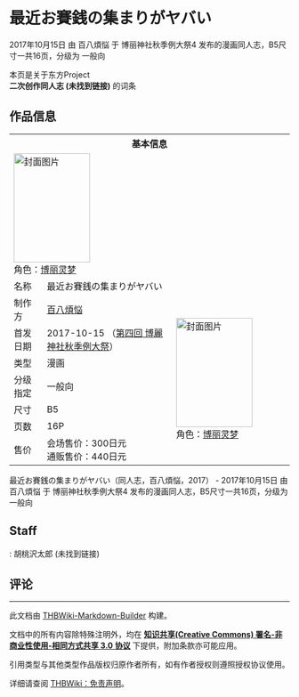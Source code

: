 # 最近お賽銭の集まりがヤバい

<!-- source html: G:\repos\THBWiki-Markdown-Builder\THBWikiMarkdown\Temp\main\0\0b\ns0%3A%E6%9C%80%E8%BF%91%E3%81%8A%E8%B3%BD%E9%8A%AD%E3%81%AE%E9%9B%86%E3%81%BE%E3%82%8A%E3%81%8C%E3%83%A4%E3%83%90%E3%81%84.html -->

2017年10月15日 由 百八煩悩 于 博丽神社秋季例大祭4 发布的漫画同人志，B5尺寸一共16页，分级为 一般向

本页是关于东方Project  
 **二次创作同人志 (未找到链接)** 的词条

## 作品信息

<table><tbody><tr><th colspan="3">基本信息</th></tr><tr><td class="cover-artwork-mobile" colspan="2"><a href="./文件-最近お賽銭の集まりがヤバい封面.jpg.md" class="image" title="封面图片"><img alt="封面图片" src="https://upload.thwiki.cc/thumb/0/02/%E6%9C%80%E8%BF%91%E3%81%8A%E8%B3%BD%E9%8A%AD%E3%81%AE%E9%9B%86%E3%81%BE%E3%82%8A%E3%81%8C%E3%83%A4%E3%83%90%E3%81%84%E5%B0%81%E9%9D%A2.jpg/137px-%E6%9C%80%E8%BF%91%E3%81%8A%E8%B3%BD%E9%8A%AD%E3%81%AE%E9%9B%86%E3%81%BE%E3%82%8A%E3%81%8C%E3%83%A4%E3%83%90%E3%81%84%E5%B0%81%E9%9D%A2.jpg" decoding="async" loading="lazy" width="137" height="196" srcset="https://upload.thwiki.cc/thumb/0/02/%E6%9C%80%E8%BF%91%E3%81%8A%E8%B3%BD%E9%8A%AD%E3%81%AE%E9%9B%86%E3%81%BE%E3%82%8A%E3%81%8C%E3%83%A4%E3%83%90%E3%81%84%E5%B0%81%E9%9D%A2.jpg/206px-%E6%9C%80%E8%BF%91%E3%81%8A%E8%B3%BD%E9%8A%AD%E3%81%AE%E9%9B%86%E3%81%BE%E3%82%8A%E3%81%8C%E3%83%A4%E3%83%90%E3%81%84%E5%B0%81%E9%9D%A2.jpg 1.5x, https://upload.thwiki.cc/thumb/0/02/%E6%9C%80%E8%BF%91%E3%81%8A%E8%B3%BD%E9%8A%AD%E3%81%AE%E9%9B%86%E3%81%BE%E3%82%8A%E3%81%8C%E3%83%A4%E3%83%90%E3%81%84%E5%B0%81%E9%9D%A2.jpg/275px-%E6%9C%80%E8%BF%91%E3%81%8A%E8%B3%BD%E9%8A%AD%E3%81%AE%E9%9B%86%E3%81%BE%E3%82%8A%E3%81%8C%E3%83%A4%E3%83%90%E3%81%84%E5%B0%81%E9%9D%A2.jpg 2x" data-file-width="316" data-file-height="450"></a><div class="cover-char">角色：<a href="./博丽灵梦.md" title="博丽灵梦">博丽灵梦</a></div></td>
</tr><tr><td class="label">名称</td><td colspan="2"> 最近お賽銭の集まりがヤバい </td></tr><tr><td class="label">制作方</td><td><a href="./百八煩悩.md" title="百八煩悩">百八煩悩</a></td><td class="cover-artwork" rowspan="7" style="min-width:196px;"><a href="./文件-最近お賽銭の集まりがヤバい封面.jpg.md" class="image" title="封面图片"><img alt="封面图片" src="https://upload.thwiki.cc/thumb/0/02/%E6%9C%80%E8%BF%91%E3%81%8A%E8%B3%BD%E9%8A%AD%E3%81%AE%E9%9B%86%E3%81%BE%E3%82%8A%E3%81%8C%E3%83%A4%E3%83%90%E3%81%84%E5%B0%81%E9%9D%A2.jpg/137px-%E6%9C%80%E8%BF%91%E3%81%8A%E8%B3%BD%E9%8A%AD%E3%81%AE%E9%9B%86%E3%81%BE%E3%82%8A%E3%81%8C%E3%83%A4%E3%83%90%E3%81%84%E5%B0%81%E9%9D%A2.jpg" decoding="async" loading="lazy" width="137" height="196" srcset="https://upload.thwiki.cc/thumb/0/02/%E6%9C%80%E8%BF%91%E3%81%8A%E8%B3%BD%E9%8A%AD%E3%81%AE%E9%9B%86%E3%81%BE%E3%82%8A%E3%81%8C%E3%83%A4%E3%83%90%E3%81%84%E5%B0%81%E9%9D%A2.jpg/206px-%E6%9C%80%E8%BF%91%E3%81%8A%E8%B3%BD%E9%8A%AD%E3%81%AE%E9%9B%86%E3%81%BE%E3%82%8A%E3%81%8C%E3%83%A4%E3%83%90%E3%81%84%E5%B0%81%E9%9D%A2.jpg 1.5x, https://upload.thwiki.cc/thumb/0/02/%E6%9C%80%E8%BF%91%E3%81%8A%E8%B3%BD%E9%8A%AD%E3%81%AE%E9%9B%86%E3%81%BE%E3%82%8A%E3%81%8C%E3%83%A4%E3%83%90%E3%81%84%E5%B0%81%E9%9D%A2.jpg/275px-%E6%9C%80%E8%BF%91%E3%81%8A%E8%B3%BD%E9%8A%AD%E3%81%AE%E9%9B%86%E3%81%BE%E3%82%8A%E3%81%8C%E3%83%A4%E3%83%90%E3%81%84%E5%B0%81%E9%9D%A2.jpg 2x" data-file-width="316" data-file-height="450"></a><div class="cover-char">角色：<a href="./博丽灵梦.md" title="博丽灵梦">博丽灵梦</a></div></td>
</tr><tr><td class="label">首发日期</td><td>2017-10-15&#160;（<a href="/展会作品列表?e=%E5%8D%9A%E4%B8%BD%E7%A5%9E%E7%A4%BE%E7%A7%8B%E5%AD%A3%E4%BE%8B%E5%A4%A7%E7%A5%AD%234">第四回 博麗神社秋季例大祭</a>）</td></tr><tr><td class="label">类型</td><td>漫画</td></tr><tr><td class="label">分级指定</td><td>一般向</td></tr><tr><td class="label">尺寸</td><td>B5</td></tr><tr><td class="label">页数</td><td>16P</td></tr><tr><td class="label">售价</td><td>会场售价：300日元<br>通贩售价：440日元</td></tr></tbody></table>

最近お賽銭の集まりがヤバい（同人志，百八煩悩，2017） - 2017年10月15日 由 百八煩悩 于 博丽神社秋季例大祭4 发布的漫画同人志，B5尺寸一共16页，分级为 一般向

## Staff
: 胡桃沢太郎 (未找到链接)


## 评论




---

此文档由 [THBWiki-Markdown-Builder](https://github.com/Delsin-Yu/THBWiki-Markdown-Builder) 构建。

文档中的所有内容除特殊注明外，均在 [**知识共享(Creative Commons) 署名-非商业性使用-相同方式共享 3.0 协议**](https://creativecommons.org/licenses/by-sa/3.0/deed.zh-hans) 下提供，附加条款亦可能应用。

引用类型与其他类型作品版权归原作者所有，如有作者授权则遵照授权协议使用。

详细请查阅 [THBWiki：免责声明](https://thbwiki.cc/THBWiki:%E5%85%8D%E8%B4%A3%E5%A3%B0%E6%98%8E)。


